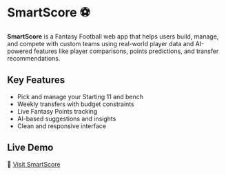 # SmartScore ⚽

**SmartScore** is a Fantasy Football web app that helps users build, manage, and compete with custom teams using real-world player data and AI-powered features like player comparisons, points predictions, and transfer recommendations.

## Key Features
- Pick and manage your Starting 11 and bench
- Weekly transfers with budget constraints
- Live Fantasy Points tracking
- AI-based suggestions and insights
- Clean and responsive interface

## Live Demo
🔗 [Visit SmartScore](https://smartscore-main-rdvx5c.laravel.cloud/)
